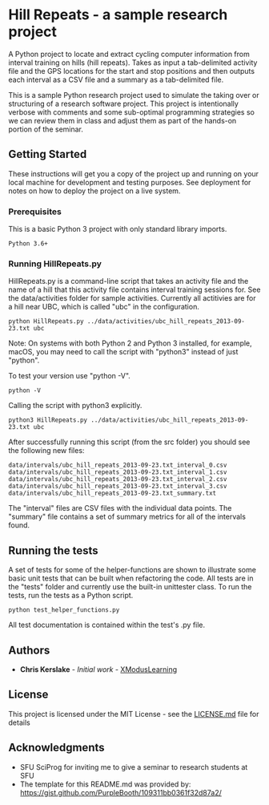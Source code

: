 # Hill Repeats - a sample research project

A Python project to locate and extract cycling computer information from interval training on hills (hill repeats).  Takes as input a tab-delimited activity file and the GPS locations for the start and stop positions and then outputs each interval as a CSV file and a summary as a tab-delimited file.

This is a sample Python research project used to simulate the taking over or structuring of a research software project.  This project is intentionally verbose with comments and some sub-optimal programming strategies so we can review them in class and adjust them as part of the hands-on portion of the seminar.

## Getting Started

These instructions will get you a copy of the project up and running on your local machine for development and testing purposes. See deployment for notes on how to deploy the project on a live system.

### Prerequisites

This is a basic Python 3 project with only standard library imports.

```
Python 3.6+
```

### Running HillRepeats.py

HillRepeats.py is a command-line script that takes an activity file and the name of a hill that this activity file contains interval training sessions for.  See the data/activities folder for sample activities.  Currently all actitivies are for a hill near UBC, which is called "ubc" in the configuration.

```
python HillRepeats.py ../data/activities/ubc_hill_repeats_2013-09-23.txt ubc
```

Note: On systems with both Python 2 and Python 3 installed, for example, macOS, you may need to call the script with "python3" instead of just "python".

To test your version use "python -V".
```
python -V
```

Calling the script with python3 explicitly.
```
python3 HillRepeats.py ../data/activities/ubc_hill_repeats_2013-09-23.txt ubc
```

After successfully running this script (from the src folder) you should see the following new files:

```
data/intervals/ubc_hill_repeats_2013-09-23.txt_interval_0.csv
data/intervals/ubc_hill_repeats_2013-09-23.txt_interval_1.csv
data/intervals/ubc_hill_repeats_2013-09-23.txt_interval_2.csv
data/intervals/ubc_hill_repeats_2013-09-23.txt_interval_3.csv
data/intervals/ubc_hill_repeats_2013-09-23.txt_summary.txt
```

The "interval" files are CSV files with the individual data points.  The "summary" file contains a set of summary metrics for all of the intervals found.

## Running the tests

A set of tests for some of the helper-functions are shown to illustrate some basic unit tests that can be built when refactoring the code.
All tests are in the "tests" folder and currently use the built-in unittester class.  To run the tests, run the tests as a Python script.

```
python test_helper_functions.py
```

All test documentation is contained within the test's .py file.

## Authors

* **Chris Kerslake** - *Initial work* - [XModusLearning](https://github.com/XModusLearning)

## License

This project is licensed under the MIT License - see the [LICENSE.md](LICENSE.md) file for details

## Acknowledgments

* SFU SciProg for inviting me to give a seminar to research students at SFU
* The template for this README.md was provided by: https://gist.github.com/PurpleBooth/109311bb0361f32d87a2/